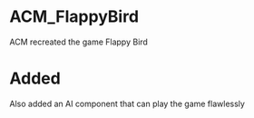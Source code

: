 # ACM_FlappyBird

ACM recreated the game Flappy Bird

# Added

Also added an AI component that can play the game flawlessly